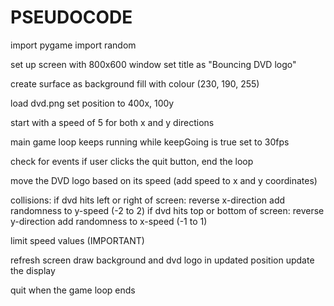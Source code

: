 # PSEUDOCODE

import pygame
import random

set up screen with 800x600 window
set title as "Bouncing DVD logo"

create surface as background
fill with colour (230, 190, 255)

load dvd.png
set position to 400x, 100y

start with a speed of 5 for both x and y directions

main game loop keeps running while keepGoing is true
set to 30fps
    
check for events
if user clicks the quit button, end the loop

move the DVD logo based on its speed (add speed to x and y coordinates)

collisions:
  if dvd hits left or right of screen:
    reverse x-direction
      add randomness to y-speed (-2 to 2)
  if dvd hits top or bottom of screen:
    reverse y-direction
      add randomness to x-speed (-1 to 1)

limit speed values (IMPORTANT)

refresh screen
draw background and dvd logo in updated position
update the display

quit when the game loop ends
